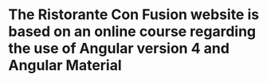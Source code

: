 # The Ristorante Con Fusion website is based on an online course regarding the use of Angular version 4 and Angular Material 



